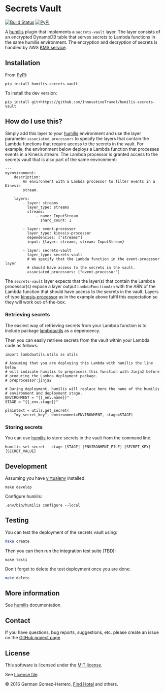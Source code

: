 Secrets Vault
==================

[![Build Status](https://travis-ci.org/humilis/humilis-secrets-vault.svg?branch=master)](https://travis-ci.org/humilis/humilis-secrets-vault)
[![PyPI](https://img.shields.io/pypi/v/humilis-secrets-vault.svg?style=flat)](https://pypi.python.org/pypi/humilis-secrets-vault)

A [humilis][humilis] plugin that implements a `secrets-vault` layer. The layer
consists of an encrypted DynamoDB table that serves secrets to Lambda
functions in the same humilis environment. The encryption and decryption
of secrets is handled by AWS [KMS service][kms].

[humilis]: https://github.com/InnovativeTravel/humilis
[kms]: https://aws.amazon.com/kms/
[dynamodb]: https://aws.amazon.com/dynamodb/


## Installation

From [PyPI][pypi]:

[pypi]: https://pypi.python.org/pypi/humilis-secrets-vault

```
pip install humilis-secrets-vault
```

To install the dev version:

```
pip install git+https://github.com/InnovativeTravel/humilis-secrets-vault
```


## How do I use this?

Simply add this layer to your [humilis][humilis] environment and use the
layer parameter `associated_processors` to specify the layers that contain
the Lambda functions that require access to the secrets in the vault. For
example, the environment below deploys a Lambda function that processes events
in a Kinesis stream. The Lambda processor is granted access to the secrets
vault that is also part of the same environment:

```
---
myenvironment:
    description:
        An environment with a Lambda processor to filter events in a Kinesis
        stream.

    layers:
        - layer: streams
          layer_type: streams
          streams:
              - name: InputStream
                shard_count: 1

        - layer: event-processor
          layer_type: kinesis-processor
          dependencies: ["streams"]
          input: {layer: streams, stream: InputStream}

        - layer: secrets-vault
          layer_type: secrets-vault
          # We specify that the Lambda function in the event-processor layer
          # should have access to the secrets in the vault.
          associated_processors: ["event-processor"]
```

The `secrets-vault` layer expects that the layer(s) that contain the Lambda 
processor(s) expose a layer output `LambdaFunctionArn` with the ARN of the 
Lambda function that should have access to the secrets in the vault. Layers
of type [kinesis-processor][kinesis-processor] as in the example above
fulfil this expectation so they will work out-of-the-box.

[kinesis-processor]: https://github.com/humilis/humilis-kinesis-processor


### Retrieving secrets

The easiest way of retrieving secrets from your Lambda function is to include
package [lambdautils][lambdautils] as a depencency.

[lambdautils]: https://github.com/humilis/humilis-lambdautils

Then you can easily retrieve secrets from the vault within your Lambda code as
follows:

```
import lambdautils.utils as utils

# Assuming that you are deploying this Lambda with humilis the line below
# will indicate humilis to preprocess this function with Jinja2 before
# producing the Lambda deployment package.
# preprocessor:jinja2

# During deployment, humilis will replace here the name of the humilis
# environment and deployment stage.
ENVIRONMENT = "{{_env.name}}"
STAGE = "{{_env.stage}}"

plaintext = utils.get_secret(
    "my_secret_key", environment=ENVIRONMENT, stage=STAGE)

```


### Storing secrets

You can use [humilis][humilis] to store secrets in the vault from the command
line:

```
humilis set-secret --stage [STAGE] [ENVIRONMENT_FILE] [SECRET_KEY] [SECRET_VALUE]
```


## Development

Assuming you have [virtualenv][venv] installed:

[venv]: https://virtualenv.readthedocs.org/en/latest/

```
make develop
```

Configure humilis:

```
.env/bin/humilis configure --local
```


## Testing

You can test the deployment of the secrets vault using:

```bash
make create
```

Then you can then run the integration test suite (TBD):

```
make testi
```

Don't forget to delete the test deployment once you are done:

```bash
make delete
```


## More information

See [humilis][humilis] documentation.

[humilis]: https://github.com/InnovativeTravel/humilis/blob/master/README.md


## Contact

If you have questions, bug reports, suggestions, etc. please create an issue on
the [GitHub project page][github].

[github]: http://github.com/humilis/humilis-secrets-vault


## License

This software is licensed under the [MIT license][mit].

[mit]: http://en.wikipedia.org/wiki/MIT_License

See [License file][LICENSE].

[LICENSE]: https://github.com/humilis/humilis-secrets-vault/blob/master/LICENSE.txt


© 2016 German Gomez-Herrero, [Find Hotel][fh] and others.

[fh]: http://company.findhotel.net
